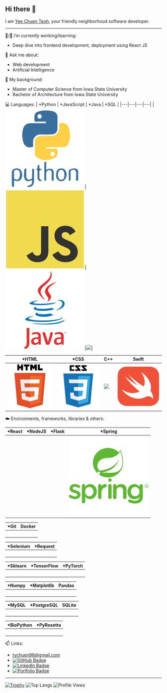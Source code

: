 ## Hi there 👋

I am [Yee Chuen Teoh](https://yeechuensite.web.app/), your friendly neighborhood software developer.

___

🔭/🌱 I’m currently working/learning:
- Deep dive into frontend development, deployment using React JS

💬 Ask me about:
- Web development
- Artificial Intelligence

🏫 My background:
- Master of Computer Science from Iowa State University
- Bachelor of Architecture from Iowa State University

💻 Languages:
| *Python | *JavaScript | *Java | *SQL |
|---|---|---|---|
|![](https://github.com/devicons/devicon/blob/master/icons/python/python-original-wordmark.svg)|![](https://github.com/devicons/devicon/blob/master/icons/javascript/javascript-original.svg)|![](https://github.com/devicons/devicon/blob/master/icons/java/java-original-wordmark.svg)|![](https://img.shields.io/badge/SQL-darkblue?style=flat-square)|

| *HTML | *CSS | C++ | Swift |
|---|---|---|---|
|![](https://github.com/devicons/devicon/blob/master/icons/html5/html5-original-wordmark.svg)|![](https://github.com/devicons/devicon/blob/master/icons/css3/css3-original-wordmark.svg)|![](https://img.shields.io/badge/C++-green?style=flat-square)|![](https://github.com/devicons/devicon/blob/master/icons/swift/swift-original.svg)|

☁️ Environments, frameworks, libraries & others:

| *React | *NodeJS | *Flask | *Spring |
|---|---|---|---|
|![]()|![]()|![]()|![](https://github.com/devicons/devicon/blob/master/icons/spring/spring-original-wordmark.svg)|

| *Git | Docker |
|---|---|
|![]()|![]()|

| *Selenium | *Request |
|---|---|
|![]()|![]()|

| *Sklearn | *TensorFlow | *PyTorch |
|---|---|---|
|![]()|![]()|![]()|

| *Numpy | *Matplotlib | Pandas |
|---|---|---|
|![]()|![]()|![]()|

| *MySQL | *PostgreSQL | SQLite |
|---|---|---|
|![]()|![]()|![]()|

| *BioPython | *PyRosetta |
|---|---|
|![]()|![]()|


📫 Links:
- tychuen98@gmail.com
- [![GitHub Badge](https://img.shields.io/badge/Github-black?style=flat-square&logo=github&logoColor=white)](https://github.com/YeeChuen)
- [![LinkedIn Badge](https://img.shields.io/badge/LinkedIn-blue?style=flat-square&logo=linkedin&logoColor=white)](https://www.linkedin.com/in/yeechuenteoh)
- [![Portfolio Badge](https://img.shields.io/badge/Portfolio-red?style=flat-square)](https://yeechuensite.web.app/)

<!--
**YeeChuen/YeeChuen** is a ✨ _special_ ✨ repository because its `README.md` (this file) appears on your GitHub profile.

Here are some ideas to get you started:

- 🔭 I’m currently working on ...
- 🌱 I’m currently learning ...
- 👯 I’m looking to collaborate on ...
- 🤔 I’m looking for help with ...
- 💬 Ask me about ...
- 📫 How to reach me: ...
- 😄 Pronouns: ...
- ⚡ Fun fact: ...
-->

___

[![Trophy](https://github-profile-trophy.vercel.app/?username=YeeChuen&title=Stars,Followers,Commits,Repositories,MultipleLang,PullRequest,Experience)](https://github.com/ryo-ma/github-profile-trophy)
![Top Langs](https://github-readme-stats.vercel.app/api/top-langs/?username=YeeChuen&layout=compact)
![Profile Views](https://komarev.com/ghpvc/?username=YeeChuen&style=flat-square&color=brightgreen)
